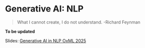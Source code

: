 # Generative AI: NLP 

>  What I cannot create, I do not understand. -Richard Feynman

**To be updated**


Slides: [Generative AI in  NLP OxML 2025](https://docs.google.com/presentation/d/1vAGddKDNodw8aQ34zWzWCxZCx2J5aPSsTKJ5XWFzQp0/edit?usp=sharing)